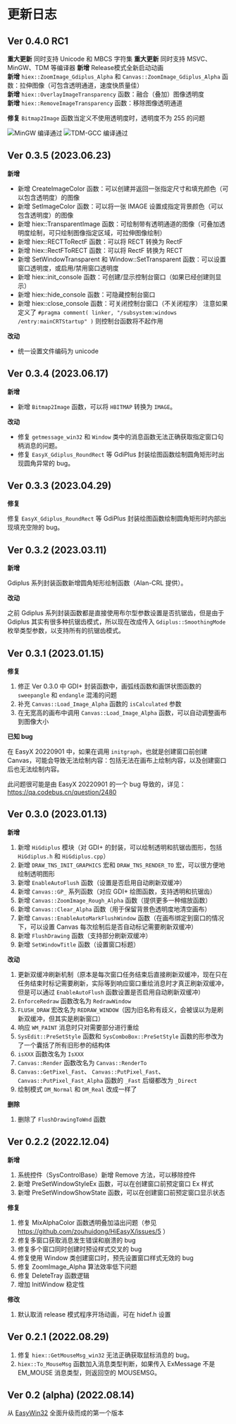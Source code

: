 # 更新日志

## Ver 0.4.0 RC1

**重大更新** 同时支持 Unicode 和 MBCS 字符集
**重大更新** 同时支持 MSVC、MinGW、TDM 等编译器
**新增** Release模式全新启动动画  
**新增** `hiex::ZoomImage_Gdiplus_Alpha` 和 `Canvas::ZoomImage_Gdiplus_Alpha` 函数：拉伸图像（可包含透明通道，速度快质量佳）  
**新增** `hiex::OverlayImageTransparency` 函数：融合（叠加）图像透明度  
**新增** `hiex::RemoveImageTransparency` 函数：移除图像透明通道  

**修复** `Bitmap2Image` 函数当定义不使用透明度时，透明度不为 255 的问题  

![MinGW 编译通过](https://img1.imgtp.com/2023/07/18/88mlcM0s.png)
![TDM-GCC 编译通过](https://img1.imgtp.com/2023/07/18/2v6edVtc.png)

## Ver 0.3.5 (2023.06.23)

**新增**
- 新增 CreateImageColor 函数：可以创建并返回一张指定尺寸和填充颜色（可以包含透明度）的图像
- 新增 SetImageColor 函数：可以将一张 IMAGE 设置成指定背景颜色（可以包含透明度）的图像
- 新增 hiex::TransparentImage 函数：可绘制带有透明通道的图像（可叠加透明度绘制，可只绘制图像指定区域，可拉伸图像绘制）
- 新增 hiex::RECTToRectF 函数：可以将 RECT 转换为 RectF
- 新增 hiex::RectFToRECT 函数：可以将 RectF 转换为 RECT
- 新增 SetWindowTransparent 和 Window::SetTransparent 函数：可以设置窗口透明度，或启用/禁用窗口透明度
- 新增 hiex::init_console 函数：可创建/显示控制台窗口（如果已经创建则显示）
- 新增 hiex::hide_console 函数：可隐藏控制台窗口
- 新增 hiex::close_console 函数：可关闭控制台窗口（不关闭程序）
注意如果定义了 `#pragma comment( linker, "/subsystem:windows /entry:mainCRTStartup" )` 则控制台函数将不起作用

**改动**
- 统一设置文件编码为 unicode

## Ver 0.3.4 (2023.06.17)

**新增**
- 新增 `Bitmap2Image` 函数，可以将 `HBITMAP` 转换为 `IMAGE`。

**改动**
- 修复 `getmessage_win32` 和 `Window` 类中的消息函数无法正确获取指定窗口句柄消息的问题。
- 修复 `EasyX_Gdiplus_RoundRect` 等 GdiPlus 封装绘图函数绘制圆角矩形时出现圆角异常的 bug。

## Ver 0.3.3 (2023.04.29)

**修复**

修复 `EasyX_Gdiplus_RoundRect` 等 GdiPlus 封装绘图函数绘制圆角矩形时内部出现填充空隙的 bug。

## Ver 0.3.2 (2023.03.11)

**新增**

Gdiplus 系列封装函数新增圆角矩形绘制函数（Alan-CRL 提供）。

**改动**

之前 Gdiplus 系列封装函数都是直接使用布尔型参数设置是否抗锯齿，但是由于 Gdiplus 其实有很多种抗锯齿模式，所以现在改成传入 `Gdiplus::SmoothingMode` 枚举类型参数，以支持所有的抗锯齿模式。

## Ver 0.3.1 (2023.01.15)

**修复**

1. 修正 Ver 0.3.0 中 GDI+ 封装函数中，画弧线函数和画饼状图函数的 `sweepangle` 和 `endangle` 混淆的问题
2. 补充 `Canvas::Load_Image_Alpha` 函数的 `isCalculated` 参数
3. 在无宽高的画布中调用 `Canvas::Load_Image_Alpha` 函数，可以自动调整画布到图像大小

**已知 bug**

在 EasyX 20220901 中，如果在调用 `initgraph`，也就是创建窗口前创建 Canvas，可能会导致无法绘制内容：包括无法在画布上绘制内容，以及创建窗口后也无法绘制内容。

此问题很可能是由 EasyX 20220901 的一个 bug 导致的，详见：https://qa.codebus.cn/question/2480


## Ver 0.3.0 (2023.01.13)

**新增**
1. 新增 `HiGdiplus` 模块（对 GDI+ 的封装，可以绘制透明和抗锯齿图形，包括 `HiGdiplus.h` 和 `HiGdiplus.cpp`）
2. 新增 `DRAW_TNS_INIT_GRAPHICS` 宏和 `DRAW_TNS_RENDER_TO` 宏，可以很方便地绘制透明图形
3. 新增 `EnableAutoFlush` 函数（设置是否启用自动刷新双缓冲）
4. 新增 `Canvas::GP_` 系列函数（对应 GDI+ 绘图函数，支持透明和抗锯齿）
5. 新增 `Canvas::ZoomImage_Rough_Alpha` 函数（提供更多一种缩放函数）
6. 新增 `Canvas::Clear_Alpha` 函数（用于保留背景色透明度地清空画布）
7. 新增 `Canvas::EnableAutoMarkFlushWindow` 函数（在画布绑定到窗口的情况下，可以设置 Canvas 每次绘制后是否自动标记需要刷新双缓冲）
8. 新增 `FlushDrawing` 函数（支持部分刷新双缓冲）
9. 新增 `SetWindowTitle` 函数（设置窗口标题）

**改动**
1. 更新双缓冲刷新机制（原本是每次窗口任务结束后直接刷新双缓冲，现在只在任务结束时标记需要刷新，实际等到响应窗口重绘消息时才真正刷新双缓冲，但是可以通过 `EnableAutoFlush` 函数设置是否启用自动刷新双缓冲）
2. `EnforceRedraw` 函数改名为 `RedrawWindow`
3. `FLUSH_DRAW` 宏改名为 `REDRAW_WINDOW`（因为旧名称有歧义，会被误以为是刷新双缓冲，但其实是刷新窗口）
4. 响应 `WM_PAINT` 消息时只对需要部分进行重绘
5. `SysEdit::PreSetStyle` 函数和 `SysComboBox::PreSetStyle` 函数的形参改为了一个囊括了所有旧形参的结构体
6. `isXXX` 函数改名为 `IsXXX`
7. `Canvas::Render` 函数改名为 `Canvas::RenderTo`
8. `Canvas::GetPixel_Fast`、 `Canvas::PutPixel_Fast`、 `Canvas::PutPixel_Fast_Alpha` 函数的 `_Fast` 后缀都改为 `_Direct`
9. 绘制模式 `DM_Normal` 和 `DM_Real` 改成一样了

**删除**
1. 删除了 `FlushDrawingToWnd` 函数


## Ver 0.2.2 (2022.12.04)

**新增**
1. 系统控件（SysControlBase）新增 Remove 方法，可以移除控件
2. 新增 PreSetWindowStyleEx 函数，可以在创建窗口前预定窗口 Ex 样式
3. 新增 PreSetWindowShowState 函数，可以在创建窗口前预定窗口显示状态

**修复**
1. 修复 MixAlphaColor 函数透明叠加溢出问题（参见 https://github.com/zouhuidong/HiEasyX/issues/5 ）
2. 修复多窗口获取消息发生错误和崩溃的 bug
3. 修复多个窗口同时创建时预设样式交叉的 bug
4. 修复使用 Window 类创建窗口时，预先设置窗口样式无效的 bug
5. 修复 ZoomImage_Alpha 算法效率低下问题
6. 修复 DeleteTray 函数逻辑
7. 增加 InitWindow 稳定性

**修改**
1. 默认取消 release 模式程序开场动画，可在 hidef.h 设置

## Ver 0.2.1 (2022.08.29)

1. 修复 `hiex::GetMouseMsg_win32` 无法正确获取鼠标消息的 bug。
2. `hiex::To_MouseMsg` 函数加入消息类型判断，如果传入 ExMessage 不是 EM_MOUSE 消息类型，则返回空的 MOUSEMSG。

## Ver 0.2 (alpha) (2022.08.14)

从 [EasyWin32](http://github.com/zouhuidong/EasyWin32) 全面升级而成的第一个版本

